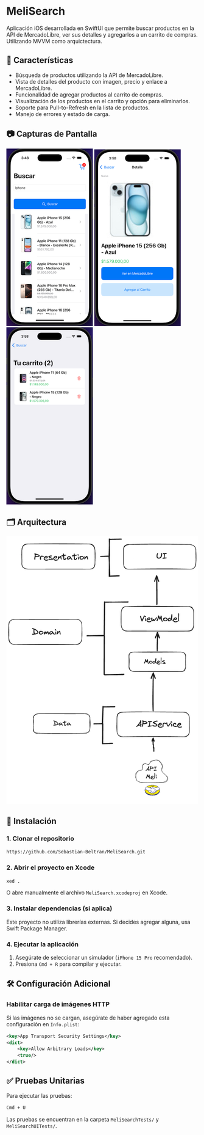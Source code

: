 # MeliSearch

Aplicación iOS desarrollada en SwiftUI que permite buscar productos en la API de MercadoLibre, ver sus detalles y agregarlos a un carrito de compras.
Utilizando MVVM como arquictectura.


## 📌 Características
- Búsqueda de productos utilizando la API de MercadoLibre.
- Vista de detalles del producto con imagen, precio y enlace a MercadoLibre.
- Funcionalidad de agregar productos al carrito de compras.
- Visualización de los productos en el carrito y opción para eliminarlos.
- Soporte para Pull-to-Refresh en la lista de productos.
- Manejo de errores y estado de carga.

## 📷 Capturas de Pantalla
![AppScreenList](assets/screen_list.png)
![AppScreenDetail](assets/screen_detail.png)
![AppScreenCart](assets/screen_cart.png)

## 🗂️ Arquitectura
![Architecture](assets/Architecture.png)

## 🚀 Instalación

### **1. Clonar el repositorio**
```bash
https://github.com/Sebastian-Beltran/MeliSearch.git
```

### **2. Abrir el proyecto en Xcode**
```bash
xed .
```
O abre manualmente el archivo `MeliSearch.xcodeproj` en Xcode.

### **3. Instalar dependencias (si aplica)**
Este proyecto no utiliza librerías externas. Si decides agregar alguna, usa Swift Package Manager.

### **4. Ejecutar la aplicación**
1. Asegúrate de seleccionar un simulador (`iPhone 15 Pro` recomendado).
2. Presiona `Cmd + R` para compilar y ejecutar.

## 🛠️ Configuración Adicional
### **Habilitar carga de imágenes HTTP**
Si las imágenes no se cargan, asegúrate de haber agregado esta configuración en `Info.plist`:

```xml
<key>App Transport Security Settings</key>
<dict>
    <key>Allow Arbitrary Loads</key>
    <true/>
</dict>
```


## ✅ Pruebas Unitarias
Para ejecutar las pruebas:
```bash
Cmd + U
```
Las pruebas se encuentran en la carpeta `MeliSearchTests/` y `MeliSearchUITests/`.
